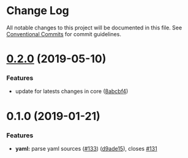 # Change Log

All notable changes to this project will be documented in this file.
See [Conventional Commits](https://conventionalcommits.org) for commit guidelines.

# [0.2.0](https://github.com/gridsome/gridsome/tree/master/packages/transformer-yaml/compare/@gridsome/transformer-yaml@0.1.0...@gridsome/transformer-yaml@0.2.0) (2019-05-10)


### Features

* update for latests changes in core ([8abcbf4](https://github.com/gridsome/gridsome/tree/master/packages/transformer-yaml/commit/8abcbf4))





<a name="0.1.0"></a>
# 0.1.0 (2019-01-21)


### Features

* **yaml:** parse yaml sources ([#133](https://github.com/gridsome/gridsome/tree/master/packages/transformer-yaml/issues/133)) ([d9ade15](https://github.com/gridsome/gridsome/tree/master/packages/transformer-yaml/commit/d9ade15)), closes [#131](https://github.com/gridsome/gridsome/tree/master/packages/transformer-yaml/issues/131)
